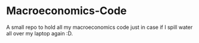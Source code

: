 # Macroeconomics-Code

A small repo to hold all my macroeconomics code just in case if I spill water all over my laptop again :D.

